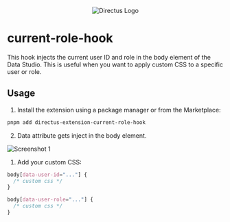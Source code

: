 <p align="center"><img alt="Directus Logo" src="https://user-images.githubusercontent.com/522079/158864859-0fbeae62-9d7a-4619-b35e-f8fa5f68e0c8.png"></p>

# current-role-hook

This hook injects the current user ID and role in the body element of the Data Studio.
This is useful when you want to apply custom CSS to a specific user or role.

## Usage

1. Install the extension using a package manager or from the Marketplace:

```sh
pnpm add directus-extension-current-role-hook
```

2. Data attribute gets inject in the body element.

![Screenshot 1](https://github.com/nerkarso/directus-extensions/raw/master/hooks/current-role/.screenshots/01.png)

1. Add your custom CSS:

```css
body[data-user-id="..."] {
  /* custom css */
}

body[data-user-role="..."] {
  /* custom css */
}
```
